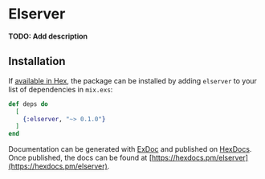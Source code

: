 # Elserver

**TODO: Add description**

## Installation

If [available in Hex](https://hex.pm/docs/publish), the package can be installed
by adding `elserver` to your list of dependencies in `mix.exs`:

```elixir
def deps do
  [
    {:elserver, "~> 0.1.0"}
  ]
end
```

Documentation can be generated with [ExDoc](https://github.com/elixir-lang/ex_doc)
and published on [HexDocs](https://hexdocs.pm). Once published, the docs can
be found at [https://hexdocs.pm/elserver](https://hexdocs.pm/elserver).

